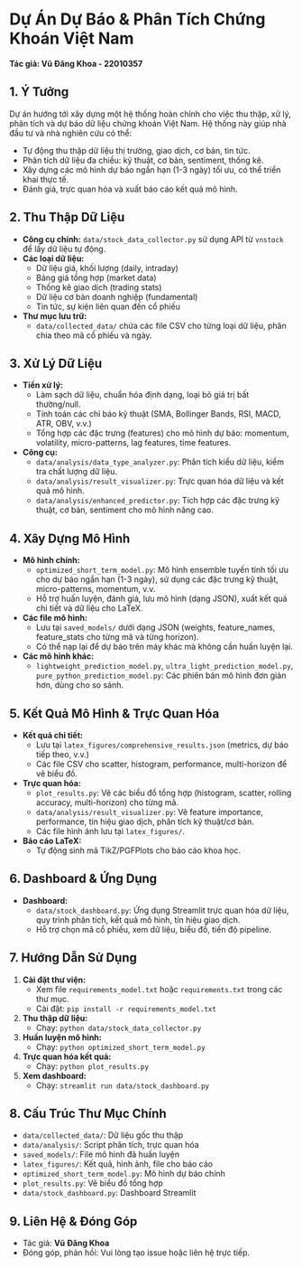 # Dự Án Dự Báo & Phân Tích Chứng Khoán Việt Nam

**Tác giả: Vũ Đăng Khoa - 22010357**

## 1. Ý Tưởng

Dự án hướng tới xây dựng một hệ thống hoàn chỉnh cho việc thu thập, xử lý, phân tích và dự báo dữ liệu chứng khoán Việt Nam. Hệ thống này giúp nhà đầu tư và nhà nghiên cứu có thể:
- Tự động thu thập dữ liệu thị trường, giao dịch, cơ bản, tin tức.
- Phân tích dữ liệu đa chiều: kỹ thuật, cơ bản, sentiment, thống kê.
- Xây dựng các mô hình dự báo ngắn hạn (1-3 ngày) tối ưu, có thể triển khai thực tế.
- Đánh giá, trực quan hóa và xuất báo cáo kết quả mô hình.

## 2. Thu Thập Dữ Liệu

- **Công cụ chính:** `data/stock_data_collector.py` sử dụng API từ `vnstock` để lấy dữ liệu tự động.
- **Các loại dữ liệu:**
  - Dữ liệu giá, khối lượng (daily, intraday)
  - Bảng giá tổng hợp (market data)
  - Thống kê giao dịch (trading stats)
  - Dữ liệu cơ bản doanh nghiệp (fundamental)
  - Tin tức, sự kiện liên quan đến cổ phiếu
- **Thư mục lưu trữ:**
  - `data/collected_data/` chứa các file CSV cho từng loại dữ liệu, phân chia theo mã cổ phiếu và ngày.

## 3. Xử Lý Dữ Liệu

- **Tiền xử lý:**
  - Làm sạch dữ liệu, chuẩn hóa định dạng, loại bỏ giá trị bất thường/null.
  - Tính toán các chỉ báo kỹ thuật (SMA, Bollinger Bands, RSI, MACD, ATR, OBV, v.v.)
  - Tổng hợp các đặc trưng (features) cho mô hình dự báo: momentum, volatility, micro-patterns, lag features, time features.
- **Công cụ:**
  - `data/analysis/data_type_analyzer.py`: Phân tích kiểu dữ liệu, kiểm tra chất lượng dữ liệu.
  - `data/analysis/result_visualizer.py`: Trực quan hóa dữ liệu và kết quả mô hình.
  - `data/analysis/enhanced_predictor.py`: Tích hợp các đặc trưng kỹ thuật, cơ bản, sentiment cho mô hình nâng cao.

## 4. Xây Dựng Mô Hình

- **Mô hình chính:**
  - `optimized_short_term_model.py`: Mô hình ensemble tuyến tính tối ưu cho dự báo ngắn hạn (1-3 ngày), sử dụng các đặc trưng kỹ thuật, micro-patterns, momentum, v.v.
  - Hỗ trợ huấn luyện, đánh giá, lưu mô hình (dạng JSON), xuất kết quả chi tiết và dữ liệu cho LaTeX.
- **Các file mô hình:**
  - Lưu tại `saved_models/` dưới dạng JSON (weights, feature_names, feature_stats cho từng mã và từng horizon).
  - Có thể nạp lại để dự báo trên máy khác mà không cần huấn luyện lại.
- **Các mô hình khác:**
  - `lightweight_prediction_model.py`, `ultra_light_prediction_model.py`, `pure_python_prediction_model.py`: Các phiên bản mô hình đơn giản hơn, dùng cho so sánh.

## 5. Kết Quả Mô Hình & Trực Quan Hóa

- **Kết quả chi tiết:**
  - Lưu tại `latex_figures/comprehensive_results.json` (metrics, dự báo tiếp theo, v.v.)
  - Các file CSV cho scatter, histogram, performance, multi-horizon để vẽ biểu đồ.
- **Trực quan hóa:**
  - `plot_results.py`: Vẽ các biểu đồ tổng hợp (histogram, scatter, rolling accuracy, multi-horizon) cho từng mã.
  - `data/analysis/result_visualizer.py`: Vẽ feature importance, performance, tín hiệu giao dịch, phân tích kỹ thuật/cơ bản.
  - Các file hình ảnh lưu tại `latex_figures/`.
- **Báo cáo LaTeX:**
  - Tự động sinh mã TikZ/PGFPlots cho báo cáo khoa học.

## 6. Dashboard & Ứng Dụng

- **Dashboard:**
  - `data/stock_dashboard.py`: Ứng dụng Streamlit trực quan hóa dữ liệu, quy trình phân tích, kết quả mô hình, tín hiệu giao dịch.
  - Hỗ trợ chọn mã cổ phiếu, xem dữ liệu, biểu đồ, tiến độ pipeline.

## 7. Hướng Dẫn Sử Dụng

1. **Cài đặt thư viện:**
   - Xem file `requirements_model.txt` hoặc `requirements.txt` trong các thư mục.
   - Cài đặt: `pip install -r requirements_model.txt`
2. **Thu thập dữ liệu:**
   - Chạy: `python data/stock_data_collector.py`
3. **Huấn luyện mô hình:**
   - Chạy: `python optimized_short_term_model.py`
4. **Trực quan hóa kết quả:**
   - Chạy: `python plot_results.py`
5. **Xem dashboard:**
   - Chạy: `streamlit run data/stock_dashboard.py`

## 8. Cấu Trúc Thư Mục Chính

- `data/collected_data/`: Dữ liệu gốc thu thập
- `data/analysis/`: Script phân tích, trực quan hóa
- `saved_models/`: File mô hình đã huấn luyện
- `latex_figures/`: Kết quả, hình ảnh, file cho báo cáo
- `optimized_short_term_model.py`: Mô hình dự báo chính
- `plot_results.py`: Vẽ biểu đồ tổng hợp
- `data/stock_dashboard.py`: Dashboard Streamlit

## 9. Liên Hệ & Đóng Góp

- Tác giả: **Vũ Đăng Khoa**
- Đóng góp, phản hồi: Vui lòng tạo issue hoặc liên hệ trực tiếp.
